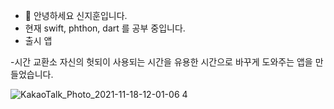 - 👋 안녕하세요 신지훈입니다.
- 현재 swift, phthon, dart 를 공부 중입니다.
- 출시 앱

-시간 교환소 
자신의 헛되이 사용되는 시간을 유용한 시간으로 바꾸게 도와주는 앱을 만들었습니다.

![KakaoTalk_Photo_2021-11-18-12-01-06 4](https://user-images.githubusercontent.com/85167689/147474430-4ee4d47e-f7bd-4ae2-abf1-2da9f62dfaa0.png)
